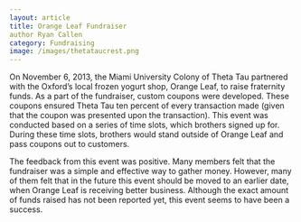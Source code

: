 ```yaml
---
layout: article
title: Orange Leaf Fundraiser
author Ryan Callen
category: Fundraising
image: /images/thetataucrest.png
---
```


On November 6, 2013, the Miami University Colony of Theta Tau partnered
with the Oxford’s local frozen yogurt shop, Orange Leaf, to raise fraternity funds. As 
a part of the fundraiser, custom coupons were developed. These coupons ensured 
Theta Tau ten percent of every transaction made (given that the coupon was 
presented upon the transaction). This event was conducted based on a series of 
time slots, which brothers signed up for. During these time slots, brothers would 
stand outside of Orange Leaf and pass coupons out to customers. 

The feedback from this event was positive. Many members felt that the 
fundraiser was a simple and effective way to gather money. However, many of them 
felt that in the future this event should be moved to an earlier date, when Orange 
Leaf is receiving better business. Although the exact amount of funds raised has not 
been reported yet, this event seems to have been a success.